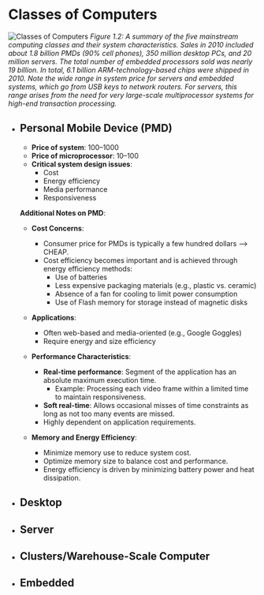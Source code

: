 # Classes of Computers

![Classes of Computers](https://github.com/Jaanhvi18/Computer-Architecture-and-OS-Notes/assets/93530844/fdcace03-c48c-4c95-98bb-92f5e4b50126)
*Figure 1.2: A summary of the five mainstream computing classes and their system characteristics. Sales in 2010 included about 1.8 billion PMDs (90% cell phones), 350 million desktop PCs, and 20 million servers. The total number of embedded processors sold was nearly 19 billion. In total, 6.1 billion ARM-technology-based chips were shipped in 2010. Note the wide range in system price for servers and embedded systems, which go from USB keys to network routers. For servers, this range arises from the need for very large-scale multiprocessor systems for high-end transaction processing.*




- ## Personal Mobile Device (PMD)
  - **Price of system**: $100–$1000
  - **Price of microprocessor**: $10–$100
  - **Critical system design issues**:
    - Cost
    - Energy efficiency
    - Media performance
    - Responsiveness
  
  **Additional Notes on PMD**:
  - **Cost Concerns**:
    - Consumer price for PMDs is typically a few hundred dollars --> CHEAP.
    - Cost efficiency becomes important and is achieved through energy efficiency methods:
      - Use of batteries
      - Less expensive packaging materials (e.g., plastic vs. ceramic)
      - Absence of a fan for cooling to limit power consumption
      - Use of Flash memory for storage instead of magnetic disks
  
  - **Applications**:
    - Often web-based and media-oriented (e.g., Google Goggles)
    - Require energy and size efficiency
  
  - **Performance Characteristics**:
    - **Real-time performance**: Segment of the application has an absolute maximum execution time.
      - Example: Processing each video frame within a limited time to maintain responsiveness.
    - **Soft real-time**: Allows occasional misses of time constraints as long as not too many events are missed.
    - Highly dependent on application requirements.
  
  - **Memory and Energy Efficiency**:
    - Minimize memory use to reduce system cost.
    - Optimize memory size to balance cost and performance.
    - Energy efficiency is driven by minimizing battery power and heat dissipation.


- **Desktop**
  - 

- **Server**
  - 

- **Clusters/Warehouse-Scale Computer**
  - 

- **Embedded**
  - 
